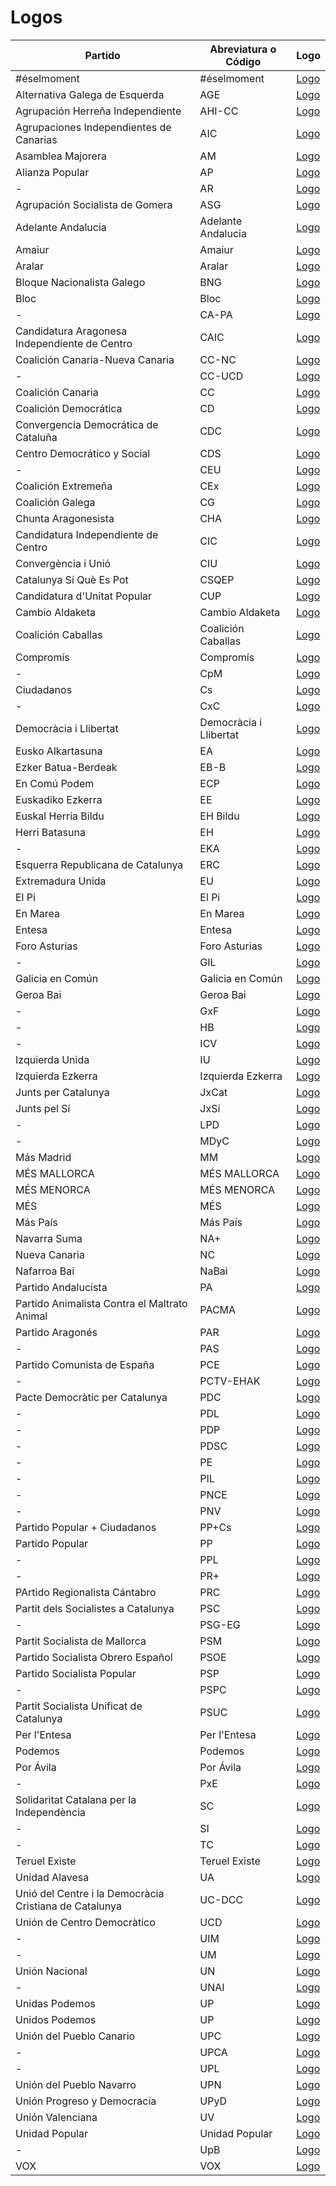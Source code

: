 # Logos

| Partido | Abreviatura o Código | Logo |
| - | - | - |
| #éselmoment | #éselmoment | [Logo](https://github.com/playzzz/Pactos/blob/master/Logos/#éselmoment.jpg?raw=true) |
| Alternativa Galega de Esquerda | AGE | [Logo](https://github.com/playzzz/Pactos/blob/master/Logos/AGE.jpg?raw=true) |
| Agrupación Herreña Independiente | AHI-CC | [Logo](https://github.com/playzzz/Pactos/blob/master/Logos/AHI-CC.jpg?raw=true) |
| Agrupaciones Independientes de Canarias | AIC | [Logo](https://github.com/playzzz/Pactos/blob/master/Logos/AIC.jpg?raw=true) |
| Asamblea Majorera | AM | [Logo](https://github.com/playzzz/Pactos/blob/master/Logos/AM.jpg?raw=true) |
| Alianza Popular | AP | [Logo](https://github.com/playzzz/Pactos/blob/master/Logos/AP.jpg?raw=true) |
| - | AR | [Logo](https://github.com/playzzz/Pactos/blob/master/Logos/AR.jpg?raw=true) |
| Agrupación Socialista de Gomera | ASG | [Logo](https://github.com/playzzz/Pactos/blob/master/Logos/ASG.jpg?raw=true) |
| Adelante Andalucia | Adelante Andalucia | [Logo](https://github.com/playzzz/Pactos/blob/master/Logos/Adelante%20Andalucia.jpg?raw=true) |
| Amaiur | Amaiur | [Logo](https://github.com/playzzz/Pactos/blob/master/Logos/Amaiur.jpg?raw=true) |
| Aralar | Aralar | [Logo](https://github.com/playzzz/Pactos/blob/master/Logos/Aralar.jpg?raw=true) |
| Bloque Nacionalista Galego | BNG | [Logo](https://github.com/playzzz/Pactos/blob/master/Logos/BNG.jpg?raw=true) |
| Bloc | Bloc | [Logo](https://github.com/playzzz/Pactos/blob/master/Logos/Bloc.jpg?raw=true) |
| - | CA-PA | [Logo](https://github.com/playzzz/Pactos/blob/master/Logos/CA-PA.jpg?raw=true) |
| Candidatura Aragonesa Independiente de Centro | CAIC | [Logo](https://github.com/playzzz/Pactos/blob/master/Logos/CAIC.jpg?raw=true) |
| Coalición Canaria-Nueva Canaria | CC-NC | [Logo](https://github.com/playzzz/Pactos/blob/master/Logos/CC-NC.jpg?raw=true) |
| - | CC-UCD | [Logo](https://github.com/playzzz/Pactos/blob/master/Logos/CC-UCD.jpg?raw=true) |
| Coalición Canaria | CC | [Logo](https://github.com/playzzz/Pactos/blob/master/Logos/CC.jpg?raw=true) |
| Coalición Democrática | CD | [Logo](https://github.com/playzzz/Pactos/blob/master/Logos/CD.jpg?raw=true) |
| Convergencia Democrática de Cataluña | CDC | [Logo](https://github.com/playzzz/Pactos/blob/master/Logos/CDC.jpg?raw=true) |
| Centro Democrático y Social | CDS | [Logo](https://github.com/playzzz/Pactos/blob/master/Logos/CDS.jpg?raw=true) |
| - | CEU | [Logo](https://github.com/playzzz/Pactos/blob/master/Logos/CEU.jpg?raw=true) |
| Coalición Extremeña | CEx | [Logo](https://github.com/playzzz/Pactos/blob/master/Logos/CEx.jpg?raw=true) |
| Coalición Galega | CG | [Logo](https://github.com/playzzz/Pactos/blob/master/Logos/CG.jpg?raw=true) |
| Chunta Aragonesista | CHA | [Logo](https://github.com/playzzz/Pactos/blob/master/Logos/CHA.jpg?raw=true) |
| Candidatura Independiente de Centro | CIC | [Logo](https://github.com/playzzz/Pactos/blob/master/Logos/CIC.jpg?raw=true) |
| Convergència i Unió | CIU | [Logo](https://github.com/playzzz/Pactos/blob/master/Logos/CIU.jpg?raw=true) |
| Catalunya Sí Què Es Pot | CSQEP | [Logo](https://github.com/playzzz/Pactos/blob/master/Logos/CSQEP.jpg?raw=true) |
| Candidatura d'Unitat Popular | CUP | [Logo](https://github.com/playzzz/Pactos/blob/master/Logos/CUP.jpg?raw=true) |
| Cambio Aldaketa | Cambio Aldaketa | [Logo](https://github.com/playzzz/Pactos/blob/master/Logos/Cambio%20Aldaketa.jpg?raw=true) |
| Coalición Caballas | Coalición Caballas | [Logo](https://github.com/playzzz/Pactos/blob/master/Logos/Coalición%20Caballas.jpg?raw=true) |
| Compromís | Compromís | [Logo](https://github.com/playzzz/Pactos/blob/master/Logos/Compromís.jpg?raw=true) |
| - | CpM | [Logo](https://github.com/playzzz/Pactos/blob/master/Logos/CpM.jpg?raw=true) |
| Ciudadanos | Cs | [Logo](https://github.com/playzzz/Pactos/blob/master/Logos/Cs.jpg?raw=true) |
| - | CxC | [Logo](https://github.com/playzzz/Pactos/blob/master/Logos/CxC.jpg?raw=true) |
| Democràcia i Llibertat | Democràcia i Llibertat | [Logo](https://github.com/playzzz/Pactos/blob/master/Logos/Democràcia%20i%20Llibertat.jpg?raw=true) |
| Eusko Alkartasuna | EA | [Logo](https://github.com/playzzz/Pactos/blob/master/Logos/EA.jpg?raw=true) |
| Ezker Batua-Berdeak | EB-B | [Logo](https://github.com/playzzz/Pactos/blob/master/Logos/EB-B.jpg?raw=true) |
| En Comú Podem | ECP | [Logo](https://github.com/playzzz/Pactos/blob/master/Logos/ECP.jpg?raw=true) |
| Euskadiko Ezkerra | EE | [Logo](https://github.com/playzzz/Pactos/blob/master/Logos/EE.jpg?raw=true) |
| Euskal Herria Bildu | EH Bildu | [Logo](https://github.com/playzzz/Pactos/blob/master/Logos/EH%20Bildu.jpg?raw=true) |
| Herri Batasuna | EH | [Logo](https://github.com/playzzz/Pactos/blob/master/Logos/EH.jpg?raw=true) |
| - | EKA | [Logo](https://github.com/playzzz/Pactos/blob/master/Logos/EKA.jpg?raw=true) |
| Esquerra Republicana de Catalunya | ERC | [Logo](https://github.com/playzzz/Pactos/blob/master/Logos/ERC.jpg?raw=true) |
| Extremadura Unida | EU | [Logo](https://github.com/playzzz/Pactos/blob/master/Logos/EU.jpg?raw=true) |
| El Pi | El Pi | [Logo](https://github.com/playzzz/Pactos/blob/master/Logos/El%20Pi.jpg?raw=true) |
| En Marea | En Marea | [Logo](https://github.com/playzzz/Pactos/blob/master/Logos/En%20Marea.jpg?raw=true) |
| Entesa | Entesa | [Logo](https://github.com/playzzz/Pactos/blob/master/Logos/Entesa.jpg?raw=true) |
| Foro Asturias | Foro Asturias | [Logo](https://github.com/playzzz/Pactos/blob/master/Logos/Foro%20Asturias.jpg?raw=true) |
| - | GIL | [Logo](https://github.com/playzzz/Pactos/blob/master/Logos/GIL.jpg?raw=true) |
| Galicia en Común | Galicia en Común | [Logo](https://github.com/playzzz/Pactos/blob/master/Logos/Galicia%20en%20Común.jpg?raw=true) |
| Geroa Bai | Geroa Bai | [Logo](https://github.com/playzzz/Pactos/blob/master/Logos/Geroa%20Bai.jpg?raw=true) |
| - | GxF | [Logo](https://github.com/playzzz/Pactos/blob/master/Logos/GxF.jpg?raw=true) |
| - | HB | [Logo](https://github.com/playzzz/Pactos/blob/master/Logos/HB.jpg?raw=true) |
| - | ICV | [Logo](https://github.com/playzzz/Pactos/blob/master/Logos/ICV.jpg?raw=true) |
| Izquierda Unida | IU | [Logo](https://github.com/playzzz/Pactos/blob/master/Logos/IU.jpg?raw=true) |
| Izquierda Ezkerra | Izquierda Ezkerra | [Logo](https://github.com/playzzz/Pactos/blob/master/Logos/Izquierda%20Ezkerra.jpg?raw=true) |
| Junts per Catalunya | JxCat | [Logo](https://github.com/playzzz/Pactos/blob/master/Logos/JxCat.jpg?raw=true) |
| Junts pel Sí | JxSí | [Logo](https://github.com/playzzz/Pactos/blob/master/Logos/JxSí.jpg?raw=true) |
| - | LPD | [Logo](https://github.com/playzzz/Pactos/blob/master/Logos/LPD.jpg?raw=true) |
| - | MDyC | [Logo](https://github.com/playzzz/Pactos/blob/master/Logos/MDyC.jpg?raw=true) |
| Más Madrid | MM | [Logo](https://github.com/playzzz/Pactos/blob/master/Logos/MM.jpg?raw=true) |
| MÉS MALLORCA | MÉS MALLORCA | [Logo](https://github.com/playzzz/Pactos/blob/master/Logos/MÉS%20MALLORCA.jpg?raw=true) |
| MÉS MENORCA | MÉS MENORCA | [Logo](https://github.com/playzzz/Pactos/blob/master/Logos/MÉS%20MENORCA.jpg?raw=true) |
| MÉS | MÉS | [Logo](https://github.com/playzzz/Pactos/blob/master/Logos/MÉS.jpg?raw=true) |
| Más País | Más País | [Logo](https://github.com/playzzz/Pactos/blob/master/Logos/Más%20País.jpg?raw=true) |
| Navarra Suma | NA+ | [Logo](https://github.com/playzzz/Pactos/blob/master/Logos/NA+.jpg?raw=true) |
| Nueva Canaria | NC | [Logo](https://github.com/playzzz/Pactos/blob/master/Logos/NC.jpg?raw=true) |
| Nafarroa Bai | NaBai | [Logo](https://github.com/playzzz/Pactos/blob/master/Logos/NaBai.jpg?raw=true) |
| Partido Andalucista | PA | [Logo](https://github.com/playzzz/Pactos/blob/master/Logos/PA.jpg?raw=true) |
| Partido Animalista Contra el Maltrato Animal | PACMA | [Logo](https://github.com/playzzz/Pactos/blob/master/Logos/PACMA.jpg?raw=true) |
| Partido Aragonés | PAR | [Logo](https://github.com/playzzz/Pactos/blob/master/Logos/PAR.jpg?raw=true) |
| - | PAS | [Logo](https://github.com/playzzz/Pactos/blob/master/Logos/PAS.jpg?raw=true) |
| Partido Comunista de España | PCE | [Logo](https://github.com/playzzz/Pactos/blob/master/Logos/PCE.jpg?raw=true) |
| - | PCTV-EHAK | [Logo](https://github.com/playzzz/Pactos/blob/master/Logos/PCTV-EHAK.jpg?raw=true) |
| Pacte Democràtic per Catalunya | PDC | [Logo](https://github.com/playzzz/Pactos/blob/master/Logos/PDC.jpg?raw=true) |
| - | PDL | [Logo](https://github.com/playzzz/Pactos/blob/master/Logos/PDL.jpg?raw=true) |
| - | PDP | [Logo](https://github.com/playzzz/Pactos/blob/master/Logos/PDP.jpg?raw=true) |
| - | PDSC | [Logo](https://github.com/playzzz/Pactos/blob/master/Logos/PDSC.jpg?raw=true) |
| - | PE | [Logo](https://github.com/playzzz/Pactos/blob/master/Logos/PE.jpg?raw=true) |
| - | PIL | [Logo](https://github.com/playzzz/Pactos/blob/master/Logos/PIL.jpg?raw=true) |
| - | PNCE | [Logo](https://github.com/playzzz/Pactos/blob/master/Logos/PNCE.jpg?raw=true) |
| - | PNV | [Logo](https://github.com/playzzz/Pactos/blob/master/Logos/PNV.jpg?raw=true) |
| Partido Popular + Ciudadanos | PP+Cs | [Logo](https://github.com/playzzz/Pactos/blob/master/Logos/PP+Cs.jpg?raw=true) |
| Partido Popular | PP | [Logo](https://github.com/playzzz/Pactos/blob/master/Logos/PP.jpg?raw=true) |
| - | PPL | [Logo](https://github.com/playzzz/Pactos/blob/master/Logos/PPL.jpg?raw=true) |
| - | PR+ | [Logo](https://github.com/playzzz/Pactos/blob/master/Logos/PR+.jpg?raw=true) |
| PArtido Regionalista Cántabro | PRC | [Logo](https://github.com/playzzz/Pactos/blob/master/Logos/PRC.jpg?raw=true) |
| Partit dels Socialistes a Catalunya | PSC | [Logo](https://github.com/playzzz/Pactos/blob/master/Logos/PSC.jpg?raw=true) |
| - | PSG-EG | [Logo](https://github.com/playzzz/Pactos/blob/master/Logos/PSG-EG.jpg?raw=true) |
| Partit Socialista de Mallorca | PSM | [Logo](https://github.com/playzzz/Pactos/blob/master/Logos/PSM.jpg?raw=true) |
| Partido Socialista Obrero Español | PSOE | [Logo](https://github.com/playzzz/Pactos/blob/master/Logos/PSOE.jpg?raw=true) |
| Partido Socialista Popular | PSP | [Logo](https://github.com/playzzz/Pactos/blob/master/Logos/PSP.jpg?raw=true) |
| - | PSPC | [Logo](https://github.com/playzzz/Pactos/blob/master/Logos/PSPC.jpg?raw=true) |
| Partit Socialista Unificat de Catalunya | PSUC | [Logo](https://github.com/playzzz/Pactos/blob/master/Logos/PSUC.jpg?raw=true) |
| Per l'Entesa | Per l'Entesa | [Logo](https://github.com/playzzz/Pactos/blob/master/Logos/Per%20l'Entesa.jpg?raw=true) |
| Podemos | Podemos | [Logo](https://github.com/playzzz/Pactos/blob/master/Logos/Podemos.jpg?raw=true) |
| Por Ávila | Por Ávila | [Logo](https://github.com/playzzz/Pactos/blob/master/Logos/Por%20Àvila.jpg?raw=true) |
| - | PxE | [Logo](https://github.com/playzzz/Pactos/blob/master/Logos/PxE.jpg?raw=true) |
| Solidaritat Catalana per la Independència | SC | [Logo](https://github.com/playzzz/Pactos/blob/master/Logos/SC.jpg?raw=true) |
| - | SI | [Logo](https://github.com/playzzz/Pactos/blob/master/Logos/SI.jpg?raw=true) |
| - | TC | [Logo](https://github.com/playzzz/Pactos/blob/master/Logos/TC.jpg?raw=true) |
| Teruel Existe | Teruel Existe | [Logo](https://github.com/playzzz/Pactos/blob/master/Logos/Teruel%20Existe.jpg?raw=true) |
| Unidad Alavesa | UA | [Logo](https://github.com/playzzz/Pactos/blob/master/Logos/UA.jpg?raw=true) |
| Unió del Centre i la Democràcia Cristiana de Catalunya | UC-DCC | [Logo](https://github.com/playzzz/Pactos/blob/master/Logos/UC-DCC.jpg?raw=true) |
| Unión de Centro Democràtico | UCD | [Logo](https://github.com/playzzz/Pactos/blob/master/Logos/UCD.jpg?raw=true) |
| - | UIM | [Logo](https://github.com/playzzz/Pactos/blob/master/Logos/UIM.jpg?raw=true) |
| - | UM | [Logo](https://github.com/playzzz/Pactos/blob/master/Logos/UM.jpg?raw=true) |
| Unión Nacional | UN | [Logo](https://github.com/playzzz/Pactos/blob/master/Logos/UN.jpg?raw=true) |
| - | UNAI | [Logo](https://github.com/playzzz/Pactos/blob/master/Logos/UNAI.jpg?raw=true) |
| Unidas Podemos | UP | [Logo](https://github.com/playzzz/Pactos/blob/master/Logos/UP.jpg?raw=true) |
| Unidos Podemos | UP | [Logo](https://github.com/playzzz/Pactos/blob/master/Logos/UP2016.jpg?raw=true) |
| Unión del Pueblo Canario | UPC | [Logo](https://github.com/playzzz/Pactos/blob/master/Logos/UPC.jpg?raw=true) |
| - | UPCA | [Logo](https://github.com/playzzz/Pactos/blob/master/Logos/UPCA.jpg?raw=true) |
| - | UPL | [Logo](https://github.com/playzzz/Pactos/blob/master/Logos/UPL.jpg?raw=true) |
| Unión del Pueblo Navarro | UPN | [Logo](https://github.com/playzzz/Pactos/blob/master/Logos/UPN.jpg?raw=true) |
| Unión Progreso y Democracia | UPyD | [Logo](https://github.com/playzzz/Pactos/blob/master/Logos/UPyD.jpg?raw=true) |
| Unión Valenciana | UV | [Logo](https://github.com/playzzz/Pactos/blob/master/Logos/UV.jpg?raw=true) |
| Unidad Popular | Unidad Popular | [Logo](https://github.com/playzzz/Pactos/blob/master/Logos/Unidad%20Popular.jpg?raw=true) |
| - | UpB | [Logo](https://github.com/playzzz/Pactos/blob/master/Logos/UpB.jpg?raw=true) |
| VOX | VOX | [Logo](https://github.com/playzzz/Pactos/blob/master/Logos/VOX.jpg?raw=true) |
